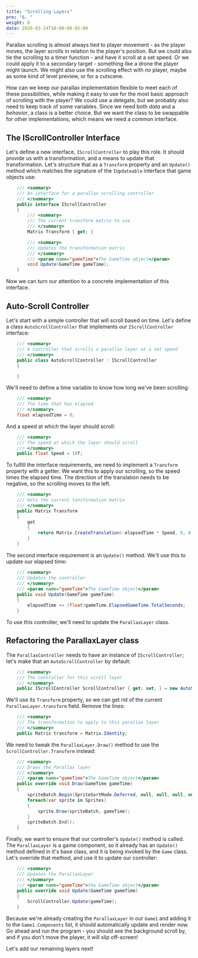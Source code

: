 ```yaml
---
title: "Scrolling Layers"
pre: "6. "
weight: 6
date: 2020-03-24T10:00:00-05:00
---
```


Parallax scrolling is almost always tied to player movement - as the player moves, the layer scrolls in relation to the player's position.  But we could also tie the scrolling to a timer function - and have it scroll at a set speed.  Or we could apply it to a secondary target - something like a drone the player might launch.  We might also use the scrolling effect with _no_ player, maybe as some kind of level preview, or for a cutscene.

How can we keep our parallax implementation flexible to meet each of these possibilities, while making it easy to use for the most basic approach of scrolling with the player?  We could use a delegate, but we probably also need to keep track of some variables.  Since we need both _data_ and a _behavior_, a class is a better choice.  But we want the class to be swappable for other implementations, which means we need a common interface.

## The IScrollController Interface

Let's define a new interface, `IScrollController` to play this role.  It should provide us with a transformation, and a means to update that transformation.  Let's structure that as a `Transform` property and an `Update()` method which matches the signature of the `IUpdateable` interface that game objects use:

```csharp
    /// <summary>
    /// An interface for a parallax scrolling controller
    /// </summary>
    public interface IScrollController 
    {
        /// <summary>
        /// The current transform matrix to use
        /// </summary>
        Matrix Transform { get; }

        /// <summary>
        /// Updates the transformation matrix
        /// </summary>
        /// <param name="gameTime">The GameTime object</param>
        void Update(GameTime gameTime);
    }
```

Now we can turn our attention to a concrete implementation of this interface.  

## Auto-Scroll  Controller 

Let's start with a simple controller that will scroll based on time.  Let's define a class `AutoScrollController` that implements our `IScrollController` interface:

```csharp
    /// <summary>
    /// A controller that scrolls a parallax layer at a set speed
    /// </summary>
    public class AutoScrollController : IScrollController
    {

    }
```

We'll need to define a time variable to know how long we've been scrolling:

```csharp
    /// <summary>
    /// The time that has elapsed
    /// </summary>
    float elapsedTime = 0;
```

And a speed at which the layer should scroll:

```csharp 
    /// <summary>
    /// The speed at which the layer should scroll
    /// </summary>
    public float Speed = 10f;
```

To fulfill the interface requirements, we need to implement a `Transform` property with a getter.  We want this to apply our scrolling, so the speed times the elapsed time.  The direction of the translation needs to be negative, so the scrolling moves to the left.

```csharp 
    /// <summary>
    /// Gets the current tansformation matrix
    /// </summary>
    public Matrix Transform
    {
        get
        {
            return Matrix.CreateTranslation(-elapsedTime * Speed, 0, 0);
        }
    }
```

The second interface requirement is an `Update()` method.  We'll use this to update our elapsed time:

```csharp
    /// <summary>
    /// Updates the controller
    /// </summary>
    /// <param name="gameTime">The GameTime object</param>
    public void Update(GameTime gameTime)
    {
        elapsedTime += (float)gameTime.ElapsedGameTime.TotalSeconds;
    }
```

To use this controller, we'll need to update the `ParallaxLayer` class.

## Refactoring the ParallaxLayer class

The `ParallaxController` needs to have an instance of `IScrollController`; let's make that an `AutoScrollController` by default:

```csharp
    /// <summary>
    /// The controller for this scroll layer
    /// </summary>
    public IScrollController ScrollController { get; set; } = new AutoScrollController();
```

We'll use its `Transform` property, so we can get rid of the current `ParallaxLayer.transform`  field.  Remove the lines: 

```csharp 
    /// <summary>
    /// The transformation to apply to this parallax layer
    /// </summary>
    public Matrix transform = Matrix.Identity;
```

We need to tweak the `ParallaxLayer.Draw()` method to use the `ScrollController.Transform` instead:

```csharp 
    /// <summary>
    /// Draws the Parallax layer
    /// </summary>
    /// <param name="gameTime">The GameTime object</param>
    public override void Draw(GameTime gameTime)
    {
        spriteBatch.Begin(SpriteSortMode.Deferred, null, null, null, null, null, ScrollController.Transform);
        foreach(var sprite in Sprites)
        {
            sprite.Draw(spriteBatch, gameTime);
        }
        spriteBatch.End();
    }
```

Finally, we want to ensure that our controller's `Update()` method is called.  The `ParallaxLayer` is a game component, so it already has an `Update()` method defined in it's base class, and it is being invoked by the `Game` class.  Let's override that method, and use it to update our controller:

```csharp 
    /// <summary>
    /// Updates the ParallaxLayer
    /// </summary>
    /// <param name="gameTime">the GameTime object</param>
    public override void Update(GameTime gameTime)
    {
        ScrollController.Update(gameTime);
    }  
```

Because we're already creating the `ParallaxLayer` in our `Game1` and adding it to the `Game1.Components` list, it should automatically update and render now.  Go ahead and run the program - you should see the background scroll by, and if you don't move the player, it will slip off-screen!

Let's add our remaining layers next!